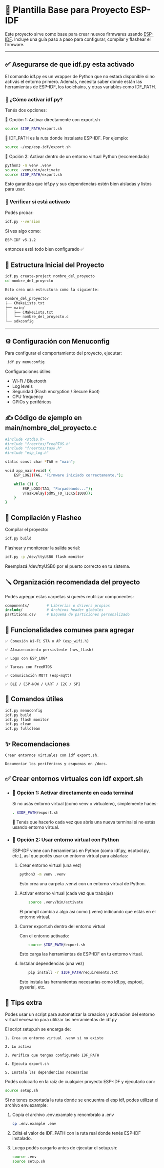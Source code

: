 # 🚀 Plantilla Base para Proyecto ESP-IDF

Este proyecto sirve como base para crear nuevos firmwares usando [ESP-IDF](https://docs.espressif.com/projects/esp-idf/en/latest/esp32/). Incluye una guía paso a paso para configurar, compilar y flashear el firmware.

---

## ✅ Asegurarse de que idf.py esta activado
El comando idf.py es un wrapper de Python que no estará disponible si no activás el entorno primero. Además, necesita saber dónde están las herramientas de ESP-IDF, los toolchains, y otras variables como IDF_PATH.

### 🧪 ¿Cómo activar idf.py?

Tenés dos opciones:

🔹 Opción 1: Activar directamente con export.sh

```bash 
source $IDF_PATH/export.sh
```
📍 IDF_PATH es la ruta donde instalaste ESP-IDF. Por ejemplo:
```bash
source ~/esp/esp-idf/export.sh
```

🔹 Opción 2: Activar dentro de un entorno virtual Python (recomendado)
```bash
python3 -m venv .venv
source .venv/bin/activate
source $IDF_PATH/export.sh
```
Esto garantiza que idf.py y sus dependencias estén bien aisladas y listos para usar.

### 🧪 Verificar si está activado

Podés probar:
```bash
idf.py --version
```
Si ves algo como:
```bash
ESP-IDF v5.1.2
```
entonces está todo bien configurado ✅


## 📁 Estructura Inicial del Proyecto

```bash
idf.py create-project nombre_del_proyecto
cd nombre_del_proyecto

Esto crea una estructura como la siguiente:

nombre_del_proyecto/
├── CMakeLists.txt
├── main/
│   ├── CMakeLists.txt
│   └── nombre_del_proyecto.c
└── sdkconfig
```

---

## ⚙️ Configuración con Menuconfig

Para configurar el comportamiento del proyecto, ejecutar:
```bash
 idf.py menuconfig
```
Configuraciones útiles:
- Wi-Fi / Bluetooth
- Log levels
- Seguridad (Flash encryption / Secure Boot)
- CPU frequency
- GPIOs y periféricos

## ✍️ Código de ejemplo en main/nombre_del_proyecto.c

```bash
#include <stdio.h>
#include "freertos/FreeRTOS.h"
#include "freertos/task.h"
#include "esp_log.h"

static const char *TAG = "main";

void app_main(void) {
    ESP_LOGI(TAG, "Firmware iniciado correctamente.");

    while (1) {
        ESP_LOGI(TAG, "Parpadeando...");
        vTaskDelay(pdMS_TO_TICKS(1000));
    }
}
```

## 🧪 Compilación y Flasheo
Compilar el proyecto:
``` bash
idf.py build
```

Flashear y monitorear la salida serial:
``` bash
idf.py -p /dev/ttyUSB0 flash monitor
```

 Reemplazá /dev/ttyUSB0 por el puerto correcto en tu sistema.

 ## 🪛 Organización recomendada del proyecto
 
 Podés agregar estas carpetas si querés reutilizar componentes:
 ``` makefile
components/        # Librerías o drivers propios
include/           # Archivos header globales
partitions.csv     # Esquema de particiones personalizado
```

## 🔧 Funcionalidades comunes para agregar

    ✅ Conexión Wi-Fi STA o AP (esp_wifi.h)

    ✅ Almacenamiento persistente (nvs_flash)

    ✅ Logs con ESP_LOG*

    ✅ Tareas con FreeRTOS

    ✅ Comunicación MQTT (esp-mqtt)

    ✅ BLE / ESP-NOW / UART / I2C / SPI

## 📌 Comandos útiles

```bash
idf.py menuconfig
idf.py build
idf.py flash monitor
idf.py clean
idf.py fullclean
```

## ✨ Recomendaciones

    Crear entornos virtuales con idf export.sh.

    Documentar los periféricos y esquemas en /docs.


## ✅ Crear entornos virtuales con idf export.sh

- ### 🧱 Opción 1: Activar directamente en cada terminal
    Si no usás entorno virtual (como venv o virtualenv), simplemente hacés:
    ``` bash 
    . $IDF_PATH/export.sh
    ```
    🔁 Tenés que hacerlo cada vez que abrís una nueva terminal si no estás usando entorno virtual.

- ### 🧪 Opción 2: Usar entorno virtual con Python

    ESP-IDF viene con herramientas en Python (como idf.py, esptool.py, etc.), así que podés usar un entorno virtual para aislarlas:

    1. Crear entorno virtual (una vez)
        ``` bash
        python3 -m venv .venv
        ```
        Esto crea una carpeta .venv/ con un entorno virtual de Python.
    
    2. Activar entorno virtual (cada vez que trabajás)
        ``` bash
            source .venv/bin/activate
        ```
        El prompt cambia a algo así como (.venv) indicando que estás en el entorno virtual.
    
    3. Correr export.sh dentro del entorno virtual

        Con el entorno activado:
        ``` bash
            source $IDF_PATH/export.sh
        ```
        Esto carga las herramientas de ESP-IDF en tu entorno virtual.
    
    4. Instalar dependencias (una vez)

        ``` bash
            pip install -r $IDF_PATH/requirements.txt
        ```
        Esto instala las herramientas necesarias como idf.py, esptool, pyserial, etc.

## 📌 Tips extra

Podes usar un script para automatizar la creacion y activacion del entorno virtual necesario para utilizar las herramientas de idf.py

El script setup.sh se encarga de:

    1. Crea un entorno virtual .venv si no existe

    2. Lo activa

    3. Verifica que tengas configurado IDF_PATH

    4. Ejecuta export.sh

    5. Instala las dependencias necesarias

Podés colocarlo en la raíz de cualquier proyecto ESP-IDF y ejecutarlo con:
```bash
source setup.sh
```

Si no tenes exportada la ruta donde se encuentra el esp idf, podes utilizar el archivo env.example:

1. Copia el archivo .env.example y renombralo a .env
    ```bash
    cp .env.example .env
    ```
2. Editá el valor de IDF_PATH con la ruta real donde tenés ESP-IDF instalado.

3. Luego podés cargarlo antes de ejecutar el setup.sh:
    ```bash
    source .env
    source setup.sh
    ```